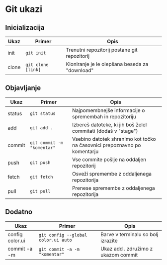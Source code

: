 # Git ukazi

## Inicializacija

| Ukaz | Primer | Opis |
|-|-|-|
|init|`git init`| Trenutni repozitorij postane git repozitorij
|clone|`git clone [link]` | Kloniranje je le olepšana beseda za "download"

## Objavljanje

| Ukaz | Primer | Opis |
|-|-|-|
|status|`git status`| Najpomembnejše informacije o spremembah in repozitoriju
|add|`git add .` | Izbereš datoteke, ki jih boš želel commitati (dodaš v "stage")
|commit|`git commit -m "komentar"`|Vsebino datotek shranimo kot točko na časovnici prepoznavno po komentarju|
|push|`git push`|Vse commite pošlje na oddaljen repozitorij|
|fetch|`git fetch`|Osveži spremembe z oddaljenega repozitorija|
|pull|`git pull`|Prenese spremembe z oddaljenega repozitorija|

## Dodatno

| Ukaz | Primer | Opis |
|-|-|-|
|config color.ui|`git config --global color.ui auto`|Barve v terminalu so bolj izrazite|
|commit -a -m|`git commit -a -m "komentar"`|Ukaz add . združimo z ukazom commit|
